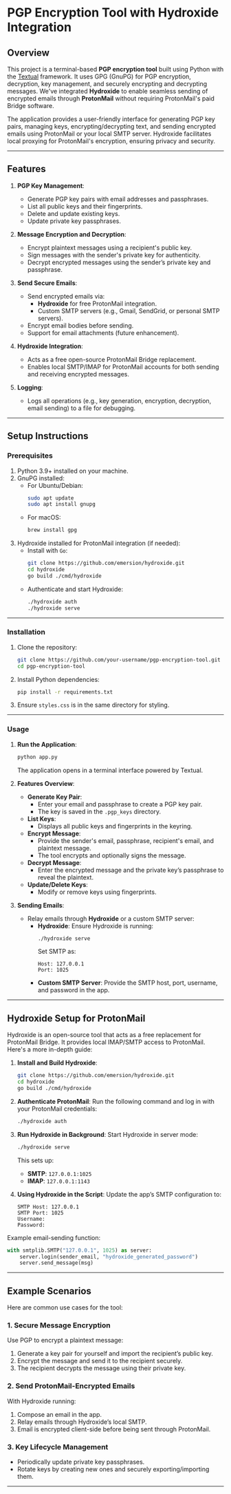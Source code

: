 # **PGP Encryption Tool with Hydroxide Integration**

## **Overview**
This project is a terminal-based **PGP encryption tool** built using Python with the [Textual](https://github.com/Textualize/textual) framework. It uses GPG (GnuPG) for PGP encryption, decryption, key management, and securely encrypting and decrypting messages. We've integrated **Hydroxide** to enable seamless sending of encrypted emails through **ProtonMail** without requiring ProtonMail's paid Bridge software.

The application provides a user-friendly interface for generating PGP key pairs, managing keys, encrypting/decrypting text, and sending encrypted emails using ProtonMail or your local SMTP server. Hydroxide facilitates local proxying for ProtonMail's encryption, ensuring privacy and security.

---

## **Features**
1. **PGP Key Management**:
   - Generate PGP key pairs with email addresses and passphrases.
   - List all public keys and their fingerprints.
   - Delete and update existing keys.
   - Update private key passphrases.

2. **Message Encryption and Decryption**:
   - Encrypt plaintext messages using a recipient's public key.
   - Sign messages with the sender's private key for authenticity.
   - Decrypt encrypted messages using the sender’s private key and passphrase.

3. **Send Secure Emails**:
   - Send encrypted emails via:
     - **Hydroxide** for free ProtonMail integration.
     - Custom SMTP servers (e.g., Gmail, SendGrid, or personal SMTP servers).
   - Encrypt email bodies before sending.
   - Support for email attachments (future enhancement).

4. **Hydroxide Integration**:
   - Acts as a free open-source ProtonMail Bridge replacement.
   - Enables local SMTP/IMAP for ProtonMail accounts for both sending and receiving encrypted messages.

5. **Logging**:
   - Logs all operations (e.g., key generation, encryption, decryption, email sending) to a file for debugging.

---

## **Setup Instructions**

### **Prerequisites**
1. Python 3.9+ installed on your machine.
2. GnuPG installed:
   - For Ubuntu/Debian:
     ```bash
     sudo apt update
     sudo apt install gnupg
     ```
   - For macOS:
     ```bash
     brew install gpg
     ```
3. Hydroxide installed for ProtonMail integration (if needed):
   - Install with `Go`:
     ```bash
     git clone https://github.com/emersion/hydroxide.git
     cd hydroxide
     go build ./cmd/hydroxide
     ```
   - Authenticate and start Hydroxide:
     ```bash
     ./hydroxide auth 
     ./hydroxide serve
     ```

---

### **Installation**
1. Clone the repository:
   ```bash
   git clone https://github.com/your-username/pgp-encryption-tool.git
   cd pgp-encryption-tool
   ```
2. Install Python dependencies:
   ```bash
   pip install -r requirements.txt
   ```
3. Ensure `styles.css` is in the same directory for styling.

---

### **Usage**

1. **Run the Application**:
   ```bash
   python app.py
   ```
   The application opens in a terminal interface powered by Textual.

2. **Features Overview**:
   - **Generate Key Pair**:
     - Enter your email and passphrase to create a PGP key pair.
     - The key is saved in the `.pgp_keys` directory.
   - **List Keys**:
     - Displays all public keys and fingerprints in the keyring.
   - **Encrypt Message**:
     - Provide the sender's email, passphrase, recipient's email, and plaintext message.
     - The tool encrypts and optionally signs the message.
   - **Decrypt Message**:
     - Enter the encrypted message and the private key’s passphrase to reveal the plaintext.
   - **Update/Delete Keys**:
     - Modify or remove keys using fingerprints.

3. **Sending Emails**:
   - Relay emails through **Hydroxide** or a custom SMTP server:
     - **Hydroxide**:
       Ensure Hydroxide is running:
       ```bash
       ./hydroxide serve
       ```
       Set SMTP as:
       ```plaintext
       Host: 127.0.0.1
       Port: 1025
       ```
     - **Custom SMTP Server**:
       Provide the SMTP host, port, username, and password in the app.

---

## **Hydroxide Setup for ProtonMail**
Hydroxide is an open-source tool that acts as a free replacement for ProtonMail Bridge. It provides local IMAP/SMTP access to ProtonMail. Here's a more in-depth guide:

1. **Install and Build Hydroxide**:
   ```bash
   git clone https://github.com/emersion/hydroxide.git
   cd hydroxide
   go build ./cmd/hydroxide
   ```
2. **Authenticate ProtonMail**:
   Run the following command and log in with your ProtonMail credentials:
   ```bash
   ./hydroxide auth 
   ```
3. **Run Hydroxide in Background**:
   Start Hydroxide in server mode:
   ```bash
   ./hydroxide serve
   ```
   This sets up:
   - **SMTP**: `127.0.0.1:1025`
   - **IMAP**: `127.0.0.1:1143`

4. **Using Hydroxide in the Script**:
   Update the app’s SMTP configuration to:
   ```plaintext
   SMTP Host: 127.0.0.1
   SMTP Port: 1025
   Username: 
   Password: 
   ```

Example email-sending function:
```python
with smtplib.SMTP("127.0.0.1", 1025) as server:
    server.login(sender_email, "hydroxide_generated_password")
    server.send_message(msg)
```

---

## **Example Scenarios**
Here are common use cases for the tool:

### **1. Secure Message Encryption**
Use PGP to encrypt a plaintext message:
1. Generate a key pair for yourself and import the recipient’s public key.
2. Encrypt the message and send it to the recipient securely.
3. The recipient decrypts the message using their private key.

### **2. Send ProtonMail-Encrypted Emails**
With Hydroxide running:
1. Compose an email in the app.
2. Relay emails through Hydroxide’s local SMTP.
3. Email is encrypted client-side before being sent through ProtonMail.

### **3. Key Lifecycle Management**
- Periodically update private key passphrases.
- Rotate keys by creating new ones and securely exporting/importing them.

---